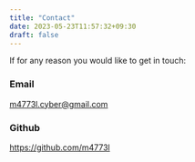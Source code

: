 ```yaml
---
title: "Contact"
date: 2023-05-23T11:57:32+09:30
draft: false
---
```

If for any reason you would like to get in touch:  

### Email  
m4773l.cyber@gmail.com  

### Github  
https://github.com/m4773l  
